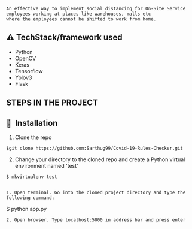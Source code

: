 
```
An effective way to implement social distancing for On-Site Service employees working at places like warehouses, malls etc
where the employees cannot be shifted to work from home.
```
## :warning: TechStack/framework used
* Python
* OpenCV
* Keras
* Tensorflow
* Yolov3
* Flask

## **STEPS IN THE PROJECT**

## 🚀&nbsp; Installation
1. Clone the repo
```
$git clone https://github.com:Sarthug99/Covid-19-Rules-Checker.git
```

2. Change your directory to the cloned repo and create a Python virtual environment named 'test'
```
$ mkvirtualenv test


1. Open terminal. Go into the cloned project directory and type the following command:
```
$ python app.py
```
2. Open browser. Type localhost:5000 in address bar and press enter 


